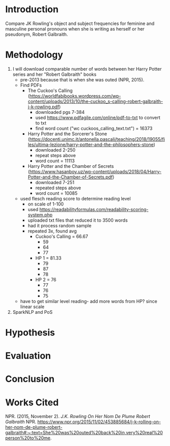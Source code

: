 # Introduction 
Compare JK Rowling's object and subject frequencies for feminine and masculine personal pronouns when she is writing as herself or her pseudonym, Robert Galbraith.  

# Methodology
1. I will download comparable number of words between her Harry Potter series and her "Robert Galbraith" books 
    - pre-2013 because that is when she was outed (NPR, 2015). 
    - Find PDFs
        - The Cuckoo's Calling (https://worldfabibooks.wordpress.com/wp-content/uploads/2013/10/the-cuckoo_s-calling-robert-galbraith-j-k-rowling.pdf)
            - downloaded pgs 7-384
            - used https://www.pdfagile.com/online/pdf-to-txt to convert to txt
            - find word count ("wc cuckoos_calling_text.txt") = 16373
        - Harry Potter and the Sorcerer's Stone (https://docenti.unimc.it/antonella.pascali/teaching/2018/19055/files/ultima-lezione/harry-potter-and-the-philosophers-stone)
            - downloaded 2-250
            - repeat steps above
            - word count = 11113
        - Harry Potter and the Chamber of Secrets (https://www.hasanboy.uz/wp-content/uploads/2018/04/Harry-Potter-and-the-Chamber-of-Secrets.pdf)
            - downloaded 7-251
            - repeated steps above
            - word count = 10085
    - used flesch reading score to determine reading level
        - on scale of 1-100
        - used https://readabilityformulas.com/readability-scoring-system.php
        - uploaded txt files that reduced it to 3500 words
        - had it process random sample
        - repeated 3x, found avg 
            - Cuckoo's Calling = 66.67
                - 59
                - 64
                - 77
            - HP 1 = 81.33
                - 79
                - 87
                - 78
            - HP 2 = 76 
                - 77
                - 76
                - 75
    - have to get similar level reading- add more words from HP? since linear scale
2. SparkNLP and PoS


# Hypothesis


# Evaluation


# Conclusion


# Works Cited
NPR. (2015, November 2). *J.K. Rowling On Her Nom De Plume Robert Galbraith* NPR. https://www.npr.org/2015/11/02/453885684/j-k-rolling-on-her-nom-de-plume-robert-galbraith#:~:text=She%20was%20outed%20back%20in,very%20real%20person%20to%20me.